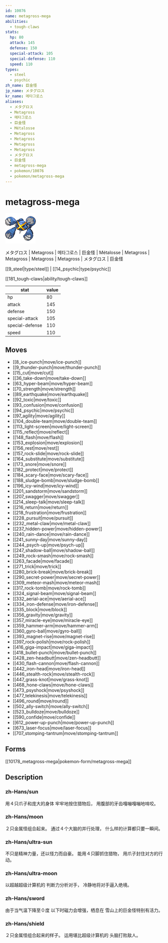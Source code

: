 ```yaml
---
id: 10076
name: metagross-mega
abilities:
  - tough-claws
stats:
  hp: 80
  attack: 145
  defense: 150
  special-attack: 105
  special-defense: 110
  speed: 110
types:
  - steel
  - psychic
zh_name: 巨金怪
jp_name: メタグロス
kr_name: 메타그로스
aliases:
  - メタグロス
  - Metagross
  - 메타그로스
  - 巨金怪
  - Métalosse
  - Metagross
  - Metagross
  - Metagross
  - Metagross
  - メタグロス
  - 巨金怪
  - metagross-mega
  - pokemon/10076
  - pokemon/metagross-mega
---
```

# metagross-mega

![](https://raw.githubusercontent.com/PokeAPI/sprites/master/sprites/pokemon/10076.png)

メタグロス | Metagross | 메타그로스 | 巨金怪 | Métalosse | Metagross | Metagross | Metagross | Metagross | メタグロス | 巨金怪

[[9_steel|type/steel]] | [[14_psychic|type/psychic]]

[[181_tough-claws|ability/tough-claws]]

|stat|value|
|---|---|
|hp|80|
|attack|145|
|defense|150|
|special-attack|105|
|special-defense|110|
|speed|110|


## Moves

- [[8_ice-punch|move/ice-punch]]
- [[9_thunder-punch|move/thunder-punch]]
- [[15_cut|move/cut]]
- [[36_take-down|move/take-down]]
- [[63_hyper-beam|move/hyper-beam]]
- [[70_strength|move/strength]]
- [[89_earthquake|move/earthquake]]
- [[92_toxic|move/toxic]]
- [[93_confusion|move/confusion]]
- [[94_psychic|move/psychic]]
- [[97_agility|move/agility]]
- [[104_double-team|move/double-team]]
- [[113_light-screen|move/light-screen]]
- [[115_reflect|move/reflect]]
- [[148_flash|move/flash]]
- [[153_explosion|move/explosion]]
- [[156_rest|move/rest]]
- [[157_rock-slide|move/rock-slide]]
- [[164_substitute|move/substitute]]
- [[173_snore|move/snore]]
- [[182_protect|move/protect]]
- [[184_scary-face|move/scary-face]]
- [[188_sludge-bomb|move/sludge-bomb]]
- [[196_icy-wind|move/icy-wind]]
- [[201_sandstorm|move/sandstorm]]
- [[207_swagger|move/swagger]]
- [[214_sleep-talk|move/sleep-talk]]
- [[216_return|move/return]]
- [[218_frustration|move/frustration]]
- [[228_pursuit|move/pursuit]]
- [[232_metal-claw|move/metal-claw]]
- [[237_hidden-power|move/hidden-power]]
- [[240_rain-dance|move/rain-dance]]
- [[241_sunny-day|move/sunny-day]]
- [[244_psych-up|move/psych-up]]
- [[247_shadow-ball|move/shadow-ball]]
- [[249_rock-smash|move/rock-smash]]
- [[263_facade|move/facade]]
- [[271_trick|move/trick]]
- [[280_brick-break|move/brick-break]]
- [[290_secret-power|move/secret-power]]
- [[309_meteor-mash|move/meteor-mash]]
- [[317_rock-tomb|move/rock-tomb]]
- [[324_signal-beam|move/signal-beam]]
- [[332_aerial-ace|move/aerial-ace]]
- [[334_iron-defense|move/iron-defense]]
- [[335_block|move/block]]
- [[356_gravity|move/gravity]]
- [[357_miracle-eye|move/miracle-eye]]
- [[359_hammer-arm|move/hammer-arm]]
- [[360_gyro-ball|move/gyro-ball]]
- [[393_magnet-rise|move/magnet-rise]]
- [[397_rock-polish|move/rock-polish]]
- [[416_giga-impact|move/giga-impact]]
- [[418_bullet-punch|move/bullet-punch]]
- [[428_zen-headbutt|move/zen-headbutt]]
- [[430_flash-cannon|move/flash-cannon]]
- [[442_iron-head|move/iron-head]]
- [[446_stealth-rock|move/stealth-rock]]
- [[447_grass-knot|move/grass-knot]]
- [[468_hone-claws|move/hone-claws]]
- [[473_psyshock|move/psyshock]]
- [[477_telekinesis|move/telekinesis]]
- [[496_round|move/round]]
- [[502_ally-switch|move/ally-switch]]
- [[523_bulldoze|move/bulldoze]]
- [[590_confide|move/confide]]
- [[612_power-up-punch|move/power-up-punch]]
- [[673_laser-focus|move/laser-focus]]
- [[707_stomping-tantrum|move/stomping-tantrum]]

## Forms



[[10178_metagross-mega|pokemon-form/metagross-mega]]

## Description

### zh-Hans/sun

用４只爪子和庞大的身体
牢牢地按住猎物后，
用腹部的牙齿嘎嘣嘎嘣地啃咬。

### zh-Hans/moon

２只金属怪组合起来。
通过４个大脑的并行处理，
什么样的计算都只要一瞬间。

### zh-Hans/ultra-sun

不只是精神力量，还以怪力而自豪。
能用４只脚抓住猎物，
用爪子封住对方的行动。

### zh-Hans/ultra-moon

以超越超级计算机的
判断力分析对手，
冷静地将对手逼入绝境。

### zh-Hans/sword

由于当气温下降至０度
以下时磁力会增强，栖息在
雪山上的巨金怪特别有活力。

### zh-Hans/shield

２只金属怪组合起来的样子。
运用堪比超级计算机的
头脑打败敌人。

